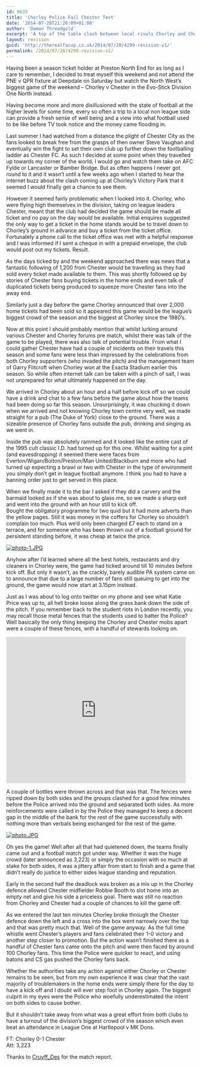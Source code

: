 ```yaml
---
id: 8635
title: 'Chorley Police Fail Chester Test'
date: '2014-07-28T21:26:09+01:00'
author: 'Damon Threadgold'
excerpt: 'A top of the table clash between local rivals Chorley and Chester provides more than just football for the locals to talk about.'
layout: revision
guid: 'http://therealfacup.co.uk/2014/07/28/4299-revision-v1/'
permalink: /2014/07/28/4299-revision-v1/
---
```


Having been a season ticket holder at Preston North End for as long as I care to remember, I decided to treat myself this weekend and not attend the PNE v QPR fixture at Deepdale on Saturday but watch the North West’s biggest game of the weekend – Chorley v Chester in the Evo-Stick Division One North instead.

Having become more and more disillusioned with the state of football at the higher levels for some time, every so often a trip to a local non league side can provide a fresh sense of well being and a view into what football used to be like before TV took notice and the money came flooding in.

Last summer I had watched from a distance the plight of Chester City as the fans looked to break free from the grasps of then owner Steve Vaughan and eventually win the fight to set their own club up further down the footballing ladder as Chester FC. As such I decided at some point when they travelled up towards my corner of the world, I would go and watch them take on AFC Fylde or Lancaster or Bamber Bridge. But as often happens I never got round to it and it wasn’t until a few weeks ago when I started to hear the internet buzz about the clash coming up at Chorley’s Victory Park that it seemed I would finally get a chance to see them.

However it seemed fairly problematic when I looked into it. Chorley, who were flying high themselves in the division, taking on league leaders Chester, meant that the club had decided the game should be made all ticket and no pay on the day would be available. Initial enquires suggested the only way to get a ticket in the home stands would be to travel down to Chorley’s ground in advance and buy a ticket from the ticket office. Fortunately a phone call to the ticket office was met with a helpful response and I was informed if I sent a cheque in with a prepaid envelope, the club would post out my tickets. Result.

As the days ticked by and the weekend approached there was news that a fantastic following of 1,200 from Chester would be travelling as they had sold every ticket made available to them. This was shortly followed up by stories of Chester fans buying tickets in the home ends and even talk of duplicated tickets being produced to squeeze more Chester fans into the away end.

Similarly just a day before the game Chorley announced that over 2,000 home tickets had been sold so it appeared this game would be the league’s biggest crowd of the season and the biggest at Chorley since the 1980’s.

Now at this point I should probably mention that whilst lurking around various Chester and Chorley forums pre match, whilst there was talk of the game to be played, there was also talk of potential trouble. From what I could gather Chester have had a couple of incidents on their travels this season and some fans were less than impressed by the celebrations from both Chorley supporters (who invaded the pitch) and the management team of Garry Flitcroft when Chorley won at the Exacta Stadium earlier this season. So while often internet talk can be taken with a pinch of salt, I was not unprepared for what ultimately happened on the day.

We arrived in Chorley about an hour and a half before kick off so we could have a drink and chat to a few fans before the game about how the teams had been doing so far this season. Unsurprisingly, it was chucking it down when we arrived and not knowing Chorley town centre very well, we made straight for a pub (The Duke of York) close to the ground. There was a sizeable presence of Chorley fans outside the pub, drinking and singing as we went in.

Inside the pub was absolutely rammed and it looked like the entire cast of the 1995 cult classic I.D. had turned up for this one. Whilst waiting for a pint (and eavesdropping) it seemed there were faces from Everton/Wigan/Bolton/Preston/Man United/Blackburn and more who had turned up expecting a brawl or two with Chester in the type of environment you simply don’t get in league football anymore. I think you had to have a banning order just to get served in this place.

When we finally made it to the bar I asked if they did a carvery and the barmaid looked as if she was about to glass me, so we made a sharp exit and went into the ground with an hour still to kick off.  
Bought the obligatory programme for two quid but it had more adverts than the yellow pages. Still it was money in the coffers for Chorley so shouldn’t complain too much. Plus we’d only been charged £7 each to stand on a terrace, and for someone who has been thrown out of a football ground for persistent standing before, it was cheap at twice the price.

[![photo-1.JPG](http://lh6.ggpht.com/_3L4_Y2OBz2M/TWP1AJ92aGI/AAAAAAAADjQ/F_Mux964jok/s320/photo-1.JPG)](http://lh6.ggpht.com/_3L4_Y2OBz2M/TWP1AJ92aGI/AAAAAAAADjQ/F_Mux964jok/w800/photo-1.JPG)

Anyhow after I’d learned where all the best hotels, restaurants and dry cleaners in Chorley were, the game had ticked around till 10 minutes before kick off. But only it wasn’t, as the crackly, barely audible PA system came on to announce that due to a large number of fans still queuing to get into the ground, the game would now start at 3.15pm instead.

Just as I was about to log onto twitter on my phone and see what Katie Price was up to, all hell broke loose along the grass bank down the side of the pitch. If you remember back to the student riots in London recently, you may recall those metal fences that the students used to batter the Police? Well basically the only thing keeping the Chorley and Chester mobs apart were a couple of these fences, with a handful of stewards looking on.

<iframe frameborder="0" height="390" src="http://www.youtube.com/embed/A8LeBV4eV2U?rel=0" title="YouTube video player" width="480"></iframe>

A couple of bottles were thrown across and that was that. The fences were ripped down by both sides and the groups clashed for a good few minutes before the Police arrived into the ground and separated both sides. As more reinforcements were called in by the Police they managed to keep a decent gap in the middle of the bank for the rest of the game successfully with nothing more than verbals being exchanged for the rest of the game.

[![photo.JPG](http://lh4.ggpht.com/_3L4_Y2OBz2M/TWP1AC6E0lI/AAAAAAAADjM/f4IsS5VuXLE/s320/photo.JPG)](http://lh4.ggpht.com/_3L4_Y2OBz2M/TWP1AC6E0lI/AAAAAAAADjM/f4IsS5VuXLE/w800/photo.JPG)

Oh yes the game! Well after all that had quietened down, the teams finally came out and a football match got under way. Whether it was the huge crowd (later announced as 3,223) or simply the occasion with so much at stake for both sides, it was a jittery affair from start to finish and a game that didn’t really do justice to either sides league standing and reputation.

Early in the second half the deadlock was broken as a mix up in the Chorley defence allowed Chester midfielder Robbie Booth to slot home into an empty net and give his side a priceless goal. There was still no reaction from Chorley and Chester had a couple of chances to kill the game off.

As we entered the last ten minutes Chorley broke through the Chester defence down the left and a cross into the box went narrowly over the top and that was pretty much that. Well of the game anyway. As the full time whistle went Chester’s players and fans celebrated their 1-0 victory and another step closer to promotion. But the action wasn’t finished there as a handful of Chester fans came onto the pitch and were then faced by around 100 Chorley fans. This time the Police were quicker to react, and using batons and CS gas pushed the Chorley fans back.

Whether the authorities take any action against either Chorley or Chester remains to be seen, but from my own experience it was clear that the vast majority of troublemakers in the home ends were simply there for the day to have a kick off and I doubt will ever step foot in Chorley again. The biggest culprit in my eyes were the Police who woefully underestimated the intent on both sides to cause bother.

But it shouldn’t take away from what was a great effort from both clubs to have a turnout of the division’s biggest crowd of the season which even beat an attendance in League One at Hartlepool v MK Dons.

FT: Chorley 0-1 Chester  
Att: 3,223

Thanks to [Cruyff\_Des](http://twitter.com/#!/Cruyff_Des) for the match report.